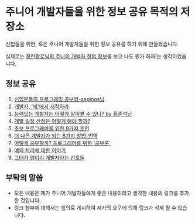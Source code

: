 # 주니어 개발자들을 위한 정보 공유 목적의 저장소 

신입들을 위한, 혹은 주니어 개발자들을 위한 정보 공유를 하기 위해 만들었습니다. 

실제로는 [창천향로님의 주니어 개발자 취업 정보](https://github.com/jojoldu/junior-recruit-scheduler)를 보고 나도 뭔가 하자!는 생각이었습니다.

## 정보 공유 

1. [신입분들의 프로그래밍 공부법-zepinos님](https://okky.kr/article/329269)
2. [개발자, '왜'에서 시작하라](http://www.zdnet.co.kr/column/column_view.asp?artice_id=20150309203520)
3. [능력있는 개발자는 어떻게 알아볼 수 있나? by 황준석님](https://okky.kr/article/370719)
4. [개발 일정 산정은 어떻게 해야 할까?](https://ryanpark.me/project-period/)
5. [초보 프로그래머를 위한 9가지 조언](https://jacking75.github.io/learn-programmingsteve-9-words-advice-programming-beginners/)
6. [더 나은 개발자가 되는 8가지 방법-번역](https://medium.com/@mnpk/%EB%B2%88%EC%97%AD-%EB%8D%94-%EB%82%98%EC%9D%80-%EA%B0%9C%EB%B0%9C%EC%9E%90%EA%B0%80-%EB%90%98%EB%8A%94-8-%EA%B0%80%EC%A7%80-%EB%B0%A9%EB%B2%95-45ea6cd70114)
7. [어떻게 공부할까? 프로그래머를 위한 '공부론'](http://rockdrumy.tistory.com/672)
8. [예외 처리에 대한 이야기](http://hamait.tistory.com/712)
9. [그대가 엉터리 개발자라는 신호들](http://www.zdnet.co.kr/column/column_view.asp?artice_id=20141024082051)





## 부탁의 말씀 

* 모든 내용은 제가 주니어 개발자들에게 좋은 내용이라고 생각한 내용의 링크를 추가 한 것입니다. 
* 링크 첨부에 대해서는 임의로 게시하여 저자의 요구에 의해 링크가 삭제 될 수 있습니다.
